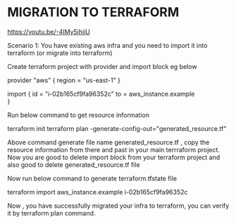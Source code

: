# MIGRATION TO TERRAFORM

https://youtu.be/-4IMy5ihiiU


Scenario 1: You have existing aws infra and you need to import it into terraform (or migrate into terraform)

Create terraform project with provider and import block eg below

provider "aws" {
  region = "us-east-1"
}


import {
     id = "i-02b165cf9fa96352c"
     to = aws_instance.example   
 }

Run below command to get resource information

terraform init
terraform plan -generate-config-out="generated_resource.tf"

Above command generate file name generated_resource.tf , copy the resource information from there and past in your main terrraform project. 
Now you are good to delete import block from your terraform project and also good to delete generated_resource.tf file

Now run below command to generate terraform.tfstate file

terraform import aws_instance.example i-02b165cf9fa96352c

Now , you have successfully migrated your infra to terraform, you can verify it by terraform plan command.







